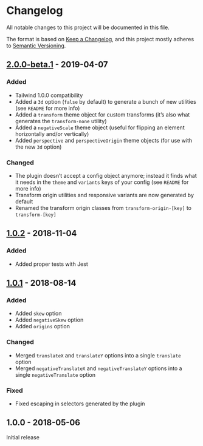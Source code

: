 # Changelog

All notable changes to this project will be documented in this file.

The format is based on [Keep a Changelog](https://keepachangelog.com/en/1.0.0/),
and this project mostly adheres to [Semantic Versioning](https://semver.org/spec/v2.0.0.html).

## [2.0.0-beta.1] - 2019-04-07

### Added
- Tailwind 1.0.0 compatibility
- Added a `3d` option (`false` by default) to generate a bunch of new utilities (see `README` for more info)
- Added a `transform` theme object for custom transforms (it’s also what generates the `transform-none` utility)
- Added a `negativeScale` theme object (useful for flipping an element horizontally and/or vertically)
- Added `perspective` and `perspectiveOrigin` theme objects (for use with the new `3d` option)

### Changed
- The plugin doesn’t accept a config object anymore; instead it finds what it needs in the `theme` and `variants` keys of your config (see `README` for more info)
- Transform origin utilities and responsive variants are now generated by default
- Renamed the transform origin classes from `transform-origin-[key]` to `transform-[key]`

## [1.0.2] - 2018-11-04

### Added
- Added proper tests with Jest

## [1.0.1] - 2018-08-14

### Added
- Added `skew` option
- Added `negativeSkew` option
- Added `origins` option

### Changed
- Merged `translateX` and `translateY` options into a single `translate` option
- Merged `negativeTranslateX` and `negativeTranslateY` options into a single `negativeTranslate` option

### Fixed
- Fixed escaping in selectors generated by the plugin

## 1.0.0 - 2018-05-06

Initial release

[Unreleased]: https://github.com/benface/tailwindcss-transforms/compare/v2.0.0-beta.1...HEAD
[2.0.0-beta.1]: https://github.com/benface/tailwindcss-transforms/compare/v1.0.2...v2.0.0-beta.1
[1.0.2]: https://github.com/benface/tailwindcss-transforms/compare/v1.0.1...v1.0.2
[1.0.1]: https://github.com/benface/tailwindcss-transforms/compare/v1.0.0...v1.0.1

